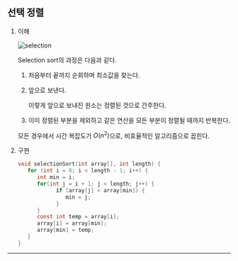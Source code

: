 ## 선택 정렬

1. 이해

   ![selection](https://github.com/user-attachments/assets/4282938d-0a35-4045-92fd-7fa49af9fcbc)

   Selection sort의 과정은 다음과 같다.

   1. 처음부터 끝까지 순회하며 최소값을 찾는다.

   2. 앞으로 보낸다.

      이렇게 앞으로 보내진 원소는 정렬된 것으로 간주한다.

   3. 이미 정렬된 부분을 제외하고 같은 연산을 모든 부분이 정렬될 때까지 반복한다.

   모든 경우에서 시간 복잡도가 $O(n^2)$으로, 비효율적인 알고리즘으로 꼽힌다.

2. 구현

   ```c
   void selectionSort(int array[], int length) {
      for (int i = 0; i < length - 1; i++) {
         int min = i;
         for(int j = i + 1; j < length; j++) {
               if (array[j] < array[min]) {
                  min = j;
               }
         }
         const int temp = array[i];
         array[i] = array[min];
         array[min] = temp;
      }
   }
   ```

---
